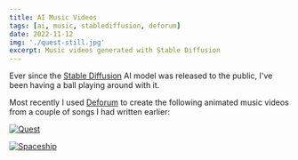 ```yaml
---
title: AI Music Videos
tags: [ai, music, stablediffusion, deforum]
date: 2022-11-12
img: './quest-still.jpg'
excerpt: Music videos generated with Stable Diffusion
---
```


Ever since the [Stable Diffusion](https://huggingface.co/spaces/stabilityai/stable-diffusion) AI model was released to the public, I've been having a ball playing around with it.

Most recently I used [Deforum](https://docs.google.com/document/d/1RrQv7FntzOuLg4ohjRZPVL7iptIyBhwwbcEYEW2OfcI/edit) to create the following animated music videos from a couple of songs I had written earlier:

[![Quest](https://img.youtube.com/vi/_tHkj88Kxgk/0.jpg)](https://www.youtube.com/watch?v=_tHkj88Kxgk 'Quest')


[![Spaceship](https://img.youtube.com/vi/E3L_D66uSow/0.jpg)](https://www.youtube.com/watch?v=E3L_D66uSow 'Spaceship')

